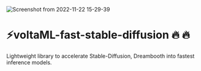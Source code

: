 ![Screenshot from 2022-11-22 15-29-39](https://user-images.githubusercontent.com/107309002/203284627-fa180962-75b1-41dd-83a7-124b74a1fcdf.png)


# ⚡voltaML-fast-stable-diffusion 🔥 🔥 
Lightweight library to accelerate Stable-Diffusion, Dreambooth into fastest inference models.
